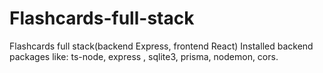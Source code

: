 # Flashcards-full-stack
Flashcards full stack(backend Express, frontend React)
Installed backend packages like: ts-node, express , sqlite3, prisma, nodemon, cors.